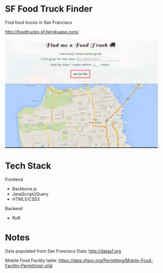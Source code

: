 SF Food Truck Finder
========
Find food trucks in San Francisco

http://foodtrucks-sf.herokuapp.com/

![ScreenShot](/app/assets/images/screenshot.png)

Tech Stack
=========
Frontend
* Backbone.js
* JavaScript/jQuery
* HTML5/CSS3

Backend
* RoR

Notes
=========
Data populated from San Francisco Data:
http://datasf.org

Mobile Food Facility table:
https://data.sfgov.org/Permitting/Mobile-Food-Facility-Permit/rqzj-sfat
